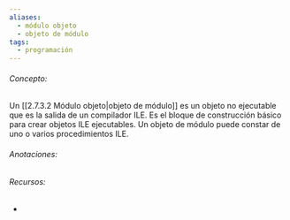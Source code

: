 ```yaml
---
aliases:
  - módulo objeto
  - objeto de módulo
tags:
  - programación
---
```

###### Concepto:

Un [[2.7.3.2 Módulo objeto|objeto de módulo]] es un objeto no ejecutable que es la salida de un compilador ILE. Es el bloque de construcción básico para crear objetos ILE ejecutables. Un objeto de módulo puede constar de uno o varios procedimientos ILE.

###### Anotaciones:

> 

###### Recursos:

- 